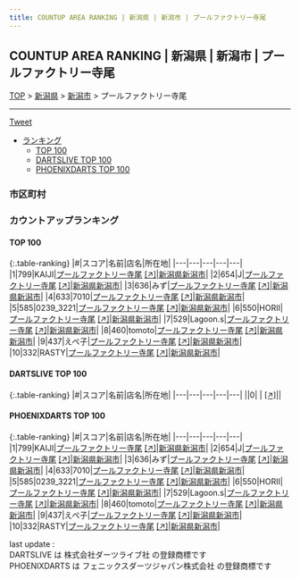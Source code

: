 ```yaml
---
title: COUNTUP AREA RANKING | 新潟県 | 新潟市 | プールファクトリー寺尾
---
```

## COUNTUP AREA RANKING | 新潟県 | 新潟市 | プールファクトリー寺尾

[TOP](/darts/rank/) > [新潟県](/darts/rank/新潟県/) > [新潟市](/darts/rank/新潟県/新潟市/) > プールファクトリー寺尾

___

<a href="https://twitter.com/share?ref_src=twsrc%5Etfw" data-text="COUNTUP AREA RANKING | 新潟県新潟市プールファクトリー寺尾" class="twitter-share-button" data-hashtags="DARTSLIVE,PHOENIXDARTS,darts,ダーツ" data-show-count="false">Tweet</a>

* [ランキング](#カウントアップランキング)
    * [TOP 100](#top-100)
    * [DARTSLIVE TOP 100](#dartslive-top-100)
    * [PHOENIXDARTS TOP 100](#phoenixdarts-top-100)

### 市区町村

<ul>

</ul>

### カウントアップランキング

#### TOP 100



{:.table-ranking}
|#|スコア|名前|店名|所在地|
|---|---|---|---|---|
|1|799|<span class="rank-name-pd">KAIJI</span>|<a href="/darts/rank/shops/6599.html">プールファクトリー寺尾</a> <a href="https://vs.phoenixdarts.com/jp/shop/shopDetailInfo/s_6599?s_seq=6599">[↗]</a>|<a href="/darts/rank/新潟県/新潟市">新潟県新潟市</a>|
|2|654|<span class="rank-name-pd">J</span>|<a href="/darts/rank/shops/6599.html">プールファクトリー寺尾</a> <a href="https://vs.phoenixdarts.com/jp/shop/shopDetailInfo/s_6599?s_seq=6599">[↗]</a>|<a href="/darts/rank/新潟県/新潟市">新潟県新潟市</a>|
|3|636|<span class="rank-name-pd">みず</span>|<a href="/darts/rank/shops/6599.html">プールファクトリー寺尾</a> <a href="https://vs.phoenixdarts.com/jp/shop/shopDetailInfo/s_6599?s_seq=6599">[↗]</a>|<a href="/darts/rank/新潟県/新潟市">新潟県新潟市</a>|
|4|633|<span class="rank-name-pd">7010</span>|<a href="/darts/rank/shops/6599.html">プールファクトリー寺尾</a> <a href="https://vs.phoenixdarts.com/jp/shop/shopDetailInfo/s_6599?s_seq=6599">[↗]</a>|<a href="/darts/rank/新潟県/新潟市">新潟県新潟市</a>|
|5|585|<span class="rank-name-pd">0239_3221</span>|<a href="/darts/rank/shops/6599.html">プールファクトリー寺尾</a> <a href="https://vs.phoenixdarts.com/jp/shop/shopDetailInfo/s_6599?s_seq=6599">[↗]</a>|<a href="/darts/rank/新潟県/新潟市">新潟県新潟市</a>|
|6|550|<span class="rank-name-pd">HORII</span>|<a href="/darts/rank/shops/6599.html">プールファクトリー寺尾</a> <a href="https://vs.phoenixdarts.com/jp/shop/shopDetailInfo/s_6599?s_seq=6599">[↗]</a>|<a href="/darts/rank/新潟県/新潟市">新潟県新潟市</a>|
|7|529|<span class="rank-name-pd">Lagoon.s</span>|<a href="/darts/rank/shops/6599.html">プールファクトリー寺尾</a> <a href="https://vs.phoenixdarts.com/jp/shop/shopDetailInfo/s_6599?s_seq=6599">[↗]</a>|<a href="/darts/rank/新潟県/新潟市">新潟県新潟市</a>|
|8|460|<span class="rank-name-pd">tomoto</span>|<a href="/darts/rank/shops/6599.html">プールファクトリー寺尾</a> <a href="https://vs.phoenixdarts.com/jp/shop/shopDetailInfo/s_6599?s_seq=6599">[↗]</a>|<a href="/darts/rank/新潟県/新潟市">新潟県新潟市</a>|
|9|437|<span class="rank-name-pd">えぺ子</span>|<a href="/darts/rank/shops/6599.html">プールファクトリー寺尾</a> <a href="https://vs.phoenixdarts.com/jp/shop/shopDetailInfo/s_6599?s_seq=6599">[↗]</a>|<a href="/darts/rank/新潟県/新潟市">新潟県新潟市</a>|
|10|332|<span class="rank-name-pd">RASTY</span>|<a href="/darts/rank/shops/6599.html">プールファクトリー寺尾</a> <a href="https://vs.phoenixdarts.com/jp/shop/shopDetailInfo/s_6599?s_seq=6599">[↗]</a>|<a href="/darts/rank/新潟県/新潟市">新潟県新潟市</a>|


#### DARTSLIVE TOP 100



{:.table-ranking}
|#|スコア|名前|店名|所在地|
|---|---|---|---|---|
||0|<span class="rank-name-dl"> </span>|<a href="/darts/rank/shops/.html"></a> <a href="">[↗]</a>|<a href="/darts/rank//"></a>|


#### PHOENIXDARTS TOP 100



{:.table-ranking}
|#|スコア|名前|店名|所在地|
|---|---|---|---|---|
|1|799|<span class="rank-name-pd">KAIJI</span>|<a href="/darts/rank/shops/6599.html">プールファクトリー寺尾</a> <a href="https://vs.phoenixdarts.com/jp/shop/shopDetailInfo/s_6599?s_seq=6599">[↗]</a>|<a href="/darts/rank/新潟県/新潟市">新潟県新潟市</a>|
|2|654|<span class="rank-name-pd">J</span>|<a href="/darts/rank/shops/6599.html">プールファクトリー寺尾</a> <a href="https://vs.phoenixdarts.com/jp/shop/shopDetailInfo/s_6599?s_seq=6599">[↗]</a>|<a href="/darts/rank/新潟県/新潟市">新潟県新潟市</a>|
|3|636|<span class="rank-name-pd">みず</span>|<a href="/darts/rank/shops/6599.html">プールファクトリー寺尾</a> <a href="https://vs.phoenixdarts.com/jp/shop/shopDetailInfo/s_6599?s_seq=6599">[↗]</a>|<a href="/darts/rank/新潟県/新潟市">新潟県新潟市</a>|
|4|633|<span class="rank-name-pd">7010</span>|<a href="/darts/rank/shops/6599.html">プールファクトリー寺尾</a> <a href="https://vs.phoenixdarts.com/jp/shop/shopDetailInfo/s_6599?s_seq=6599">[↗]</a>|<a href="/darts/rank/新潟県/新潟市">新潟県新潟市</a>|
|5|585|<span class="rank-name-pd">0239_3221</span>|<a href="/darts/rank/shops/6599.html">プールファクトリー寺尾</a> <a href="https://vs.phoenixdarts.com/jp/shop/shopDetailInfo/s_6599?s_seq=6599">[↗]</a>|<a href="/darts/rank/新潟県/新潟市">新潟県新潟市</a>|
|6|550|<span class="rank-name-pd">HORII</span>|<a href="/darts/rank/shops/6599.html">プールファクトリー寺尾</a> <a href="https://vs.phoenixdarts.com/jp/shop/shopDetailInfo/s_6599?s_seq=6599">[↗]</a>|<a href="/darts/rank/新潟県/新潟市">新潟県新潟市</a>|
|7|529|<span class="rank-name-pd">Lagoon.s</span>|<a href="/darts/rank/shops/6599.html">プールファクトリー寺尾</a> <a href="https://vs.phoenixdarts.com/jp/shop/shopDetailInfo/s_6599?s_seq=6599">[↗]</a>|<a href="/darts/rank/新潟県/新潟市">新潟県新潟市</a>|
|8|460|<span class="rank-name-pd">tomoto</span>|<a href="/darts/rank/shops/6599.html">プールファクトリー寺尾</a> <a href="https://vs.phoenixdarts.com/jp/shop/shopDetailInfo/s_6599?s_seq=6599">[↗]</a>|<a href="/darts/rank/新潟県/新潟市">新潟県新潟市</a>|
|9|437|<span class="rank-name-pd">えぺ子</span>|<a href="/darts/rank/shops/6599.html">プールファクトリー寺尾</a> <a href="https://vs.phoenixdarts.com/jp/shop/shopDetailInfo/s_6599?s_seq=6599">[↗]</a>|<a href="/darts/rank/新潟県/新潟市">新潟県新潟市</a>|
|10|332|<span class="rank-name-pd">RASTY</span>|<a href="/darts/rank/shops/6599.html">プールファクトリー寺尾</a> <a href="https://vs.phoenixdarts.com/jp/shop/shopDetailInfo/s_6599?s_seq=6599">[↗]</a>|<a href="/darts/rank/新潟県/新潟市">新潟県新潟市</a>|


<div class="footer border-top border-gray-light mt-5 pt-3 text-right text-gray">
    last update : <span style="font-weight: italic" id="foot_last_modified"></span><br />
    DARTSLIVE は 株式会社ダーツライブ社 の登録商標です<br />
    PHOENIXDARTS は フェニックスダーツジャパン株式会社 の登録商標です<br />
</div>

<script src="https://cdnjs.cloudflare.com/ajax/libs/jquery.tablesorter/2.31.3/js/jquery.tablesorter.min.js" integrity="sha512-qzgd5cYSZcosqpzpn7zF2ZId8f/8CHmFKZ8j7mU4OUXTNRd5g+ZHBPsgKEwoqxCtdQvExE5LprwwPAgoicguNg==" crossorigin="anonymous" referrerpolicy="no-referrer"></script>
<link rel="stylesheet" href="https://cdnjs.cloudflare.com/ajax/libs/jquery.tablesorter/2.31.3/css/theme.default.min.css" integrity="sha512-wghhOJkjQX0Lh3NSWvNKeZ0ZpNn+SPVXX1Qyc9OCaogADktxrBiBdKGDoqVUOyhStvMBmJQ8ZdMHiR3wuEq8+w==" crossorigin="anonymous" referrerpolicy="no-referrer" />
<script>
$(function() {
    $(".table-ranking").tablesorter({sortList:[[0, 0]]});
    $("#foot_last_modified").text(formatDate(new Date(document.lastModified), 'yyyy-MM-dd HH:mm:ss'));
});
</script>

<script async src="https://platform.twitter.com/widgets.js" charset="utf-8"></script>